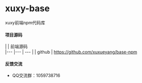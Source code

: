 # xuxy-base

xuxy前端npm代码库

#### 项目源码

|     |   前端源码  
|---  |--- | --- |
|  github   |  https://github.com/xuxueyang/base-npm



#### 反馈交流

- QQ交流群：1059738716